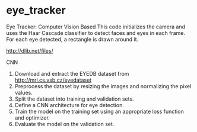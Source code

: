 # eye_tracker
Eye Tracker: Computer Vision Based
This code initializes the camera and uses the Haar Cascade classifier to detect faces and eyes in each frame. For each eye detected, a rectangle is drawn around it.

http://dlib.net/files/

CNN
1. Download and extract the EYEDB dataset from
http://mrl.cs.vsb.cz/eyedataset
2. Preprocess the dataset by resizing the images and normalizing the pixel values.
3. Split the dataset into training and validation sets.
4. Define a CNN architecture for eye detection.
5. Train the model on the training set using an appropriate loss function and optimizer.
6. Evaluate the model on the validation set.
